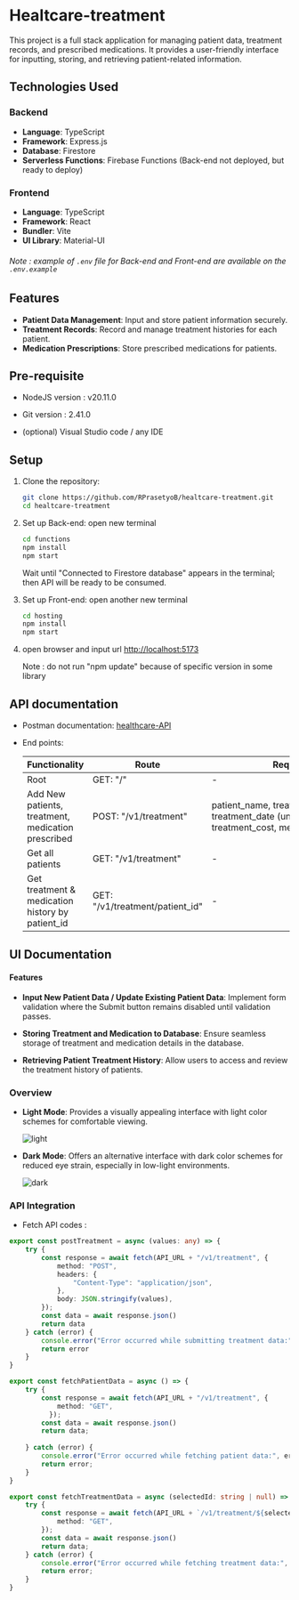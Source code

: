 # Healtcare-treatment

This project is a full stack application for managing patient data, treatment records, and prescribed medications. It provides a user-friendly interface for inputting, storing, and retrieving patient-related information.

## Technologies Used

### Backend

- **Language**: TypeScript
- **Framework**: Express.js
- **Database**: Firestore
- **Serverless Functions**: Firebase Functions (Back-end not deployed, but ready to deploy)

### Frontend

- **Language**: TypeScript
- **Framework**: React
- **Bundler**: Vite
- **UI Library**: Material-UI

###### Note : example of `.env` file for Back-end and Front-end are available on the `.env.example`

## Features

- **Patient Data Management**: Input and store patient information securely.
- **Treatment Records**: Record and manage treatment histories for each patient.
- **Medication Prescriptions**: Store prescribed medications for patients.

## Pre-requisite

- NodeJS version : v20.11.0

- Git version : 2.41.0

- (optional) Visual Studio code / any IDE

## Setup

1. Clone the repository:
   
   ```bash
   git clone https://github.com/RPrasetyoB/healtcare-treatment.git
   cd healtcare-treatment
   ```

2. Set up Back-end:
   open new terminal

   ```bash
   cd functions
   npm install
   npm start
   ```
   
   Wait until "Connected to Firestore database" appears in the terminal; then API will be ready to be consumed.

3. Set up Front-end:
   open another new terminal

   ```bash
   cd hosting
   npm install
   npm start
   ```

4. open browser and input url [http://localhost:5173](http://localhost:5173)
   
   Note : do not run "npm update" because of specific version in some library

## API documentation

- Postman documentation: [healthcare-API](https://documenter.getpostman.com/view/30790473/2sA2rB1NQA)

- End points: 
  
  | Functionality                                      | Route                           | Req.body                                                                                               |
  | -------------------------------------------------- | ------------------------------- | ------------------------------------------------------------------------------------------------------ |
  | Root                                               | GET: "/"                        | -                                                                                                      |
  | Add New patients, treatment, medication prescribed | POST: "/v1/treatment"           | patient_name, treatment_description, treatment_date (unix date), treatment_cost, medication_prescribed |
  | Get all patients                                   | GET: "/v1/treatment"            | -                                                                                                      |
  | Get treatment & medication history by patient_id   | GET: "/v1/treatment/patient_id" | -                                                                                                      |

## UI Documentation

#### Features

- **Input New Patient Data / Update Existing Patient Data**: Implement form validation where the Submit button remains disabled until validation passes.

- **Storing Treatment and Medication to Database**: Ensure seamless storage of treatment and medication details in the database.

- **Retrieving Patient Treatment History**: Allow users to access and review the treatment history of patients.

### Overview

- **Light Mode**: Provides a visually appealing interface with light color schemes for comfortable viewing.
  
  ![light](https://github.com/RPrasetyoB/healtcare-treatment/assets/129088807/bebdcf10-0d71-42ca-a283-2a54caab928f)
   <br>
- **Dark Mode**: Offers an alternative interface with dark color schemes for reduced eye strain, especially in low-light environments.
  <br>
  
  ![dark](https://github.com/RPrasetyoB/healtcare-treatment/assets/129088807/e07ecdf2-1628-4ce2-8533-925c97ae7e3a)

### API Integration

- Fetch API codes :

```ts
export const postTreatment = async (values: any) => {
    try {
        const response = await fetch(API_URL + "/v1/treatment", {
            method: "POST",
            headers: {
                "Content-Type": "application/json",
            },
            body: JSON.stringify(values),
        });
        const data = await response.json()
        return data
    } catch (error) {
        console.error("Error occurred while submitting treatment data:", error);
        return error
    }
}

export const fetchPatientData = async () => {
    try {
        const response = await fetch(API_URL + "/v1/treatment", {
            method: "GET",
          });
        const data = await response.json()
        return data;
        
    } catch (error) {
        console.error("Error occurred while fetching patient data:", error);
        return error;
    }
}

export const fetchTreatmentData = async (selectedId: string | null) => {
    try {
        const response = await fetch(API_URL + `/v1/treatment/${selectedId}`, {
            method: "GET",
        });
        const data = await response.json()
        return data;        
    } catch (error) {
        console.error("Error occurred while fetching treatment data:", error);
        return error;
    }
}
```
